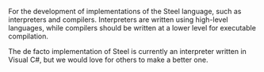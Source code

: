For the development of implementations of the Steel language, such as interpreters and compilers. Interpreters are written using high-level languages, while compilers should be written at a lower level for executable compilation.

The de facto implementation of Steel is currently an interpreter written in Visual C#, but we would love for others to make a better one.
